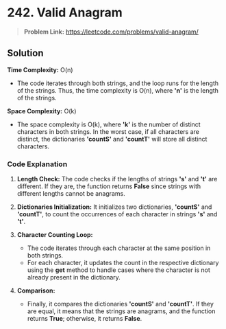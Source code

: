 # 242. Valid Anagram

> **Problem Link:**
> https://leetcode.com/problems/valid-anagram/


## Solution

**Time Complexity:** O(n)
* The code iterates through both strings, and the loop runs for the length of the strings. Thus, the time complexity is O(n), where **'n'** is the length of the strings.

**Space Complexity:** O(k)
* The space complexity is O(k), where **'k'** is the number of distinct characters in both strings. In the worst case, if all characters are distinct, the dictionaries **'countS'** and **'countT'** will store all distinct characters.

### Code Explanation

1. **Length Check:** The code checks if the lengths of strings **'s'** and **'t'** are different. If they are, the function returns **False** since strings with different lengths cannot be anagrams.

2. **Dictionaries Initialization:** It initializes two dictionaries, **'countS'** and **'countT'**, to count the occurrences of each character in strings **'s'** and **'t'**.

3. **Character Counting Loop:**
   - The code iterates through each character at the same position in both strings.
   - For each character, it updates the count in the respective dictionary using the **get** method to handle cases where the character is not already present in the dictionary.

4. **Comparison:**
   - Finally, it compares the dictionaries **'countS'** and **'countT'**. If they are equal, it means that the strings are anagrams, and the function returns **True**; otherwise, it returns **False**.

